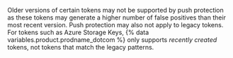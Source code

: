 Older versions of certain tokens may not be supported by push protection as these tokens may generate a higher number of false positives than their most recent version. Push protection may also not apply to legacy tokens. For tokens such as Azure Storage Keys, {% data variables.product.prodname_dotcom %} only supports _recently created_ tokens, not tokens that match the legacy patterns.
